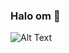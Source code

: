 ### Halo om 👋

![Alt Text]([https://www.google.co.id/url?sa=i&url=https%3A%2F%2Ftenor.com%2Fview%2Fdazai-osamu-dazai-osamu-bungo-stray-dogs-bsd-gif-15195405&psig=AOvVaw24_z11bEaGXS28gWnY1yLh&ust=1665504904366000&source=images&cd=vfe&ved=0CAwQjRxqFwoTCMD3y7OH1voCFQAAAAAdAAAAABAN](https://media.tenor.com/vOPwrfPETqoAAAAC/dazai-osamu.gif))



